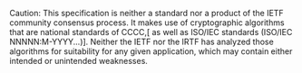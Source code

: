    Caution: This specification is neither a standard nor a product of
   the IETF community consensus process.  It makes use of
   cryptographic algorithms that are national standards of CCCC,[ as
   well as ISO/IEC standards (ISO/IEC NNNNN:M-YYYY...)].
   Neither the IETF nor the IRTF has analyzed
   those algorithms for suitability for any given application, which
   may contain either intended or unintended weaknesses.